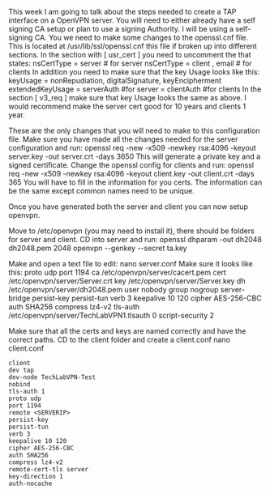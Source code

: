 This week I am going to talk about the steps needed to create a TAP interface on a OpenVPN server.
You will need to either already have a self signing CA setup or plan to use a signing Authority.
I will be using a self-signing CA.  You we need to make some changes to the openssl.cnf file.
This is located at /usr/lib/ssl/openssl.cnf this file if broken up into different sections.
In the section with [ usr_cert ] you need to uncomment the that states:
	nsCertType = server  # for server
	nsCertType = client , email # for clients
In addition you need to make sure that the key Usage looks like this:
	keyUsage = nonRepudiation, digitalSignature, keyEncipherment
	extendedKeyUsage = serverAuth #for server
			 = clientAuth #for clients
In the section [ v3_req ] make sure that key Usage looks the same as above.
I would recommend make the server cert good for 10 years and clients 1 year.

These are the only changes that you will need to make to this configuration file.
Make sure you have made all the changes needed for the server configuration and run:
	openssl req -new -x509 -newkey rsa:4096 -keyout server.key -out server.crt -days 3650
This will generate a private key and a signed certificate.  Change the openssl config for clients
and run:
	openssl req -new -x509 -newkey rsa:4096 -keyout client.key -out client.crt -days 365
You will have to fill in the information for you certs.  The information can be the same except
common names need to be unique.

Once you have generated both the server and client you can now setup openvpn.

Move to /etc/openvpn (you may need to install it),  there should be folders for server and client.
CD into server and run:
	openssl dhparam -out dh2048 dh2048.pem 2048
	openvpn --genkey --secret ta.key

Make and open a text file to edit:
	nano server.conf
Make sure it looks like this:
	proto udp
	port 1194
	ca /etc/openvpn/server/cacert.pem
	cert /etc/openvpn/server/Server.crt
	key /etc/openvpn/server/Server.key
	dh /etc/openvpn/server/dh2048.pem
	user nobody
	group nogroup
	server-bridge
	persist-key
	persist-tun
	verb 3
	keepalive 10 120
	cipher AES-256-CBC
	auth SHA256
	compress lz4-v2
	tls-auth /etc/openvpn/server/TechLabVPN1.tlsauth 0
	script-security 2

Make sure that all the certs and keys are named correctly and have the correct paths.
CD to the client folder and create a client.conf
	nano client.conf
	
	
	client
	dev tap
	dev-node TechLabVPN-Test
	nobind
	tls-auth 1
	proto udp
	port 1194
	remote <SERVERIP>
	persist-key
	persist-tun
	verb 3
	keepalive 10 120
	cipher AES-256-CBC
	auth SHA256
	compress lz4-v2
	remote-cert-tls server
	key-direction 1
	auth-nocache




